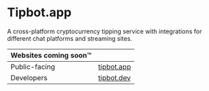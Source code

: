 # Tipbot.app
A cross-platform cryptocurrency tipping service with integrations for different chat platforms and streaming sites.

Websites coming soon™ |⠀
--- | ---
Public-facing | [tipbot.app](https://tipbot.app)
Developers | [tipbot.dev](https://tipbot.dev)
